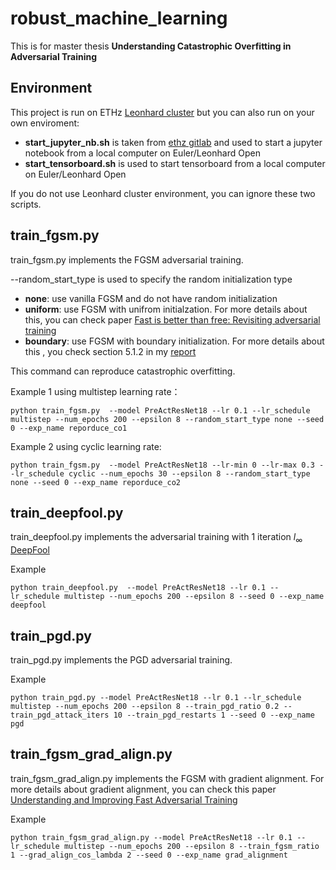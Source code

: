 # robust_machine_learning

This is for master thesis **Understanding Catastrophic Overfitting in Adversarial Training**

## Environment

This project is run on ETHz [Leonhard cluster](https://scicomp.ethz.ch/wiki/Leonhard) but you can also run on your own enviroment:
* **start_jupyter_nb.sh** is taken from [ethz gitlab](https://gitlab.ethz.ch/sfux/Jupyter-on-Euler-or-Leonhard-Open) and used to start a jupyter notebook from a local computer on Euler/Leonhard Open 
* **start_tensorboard.sh** is used to start tensorboard from a local computer on Euler/Leonhard Open

If you do not use Leonhard cluster environment, you can ignore these two scripts.

## train_fgsm.py
train_fgsm.py implements the FGSM adversarial training.

--random_start_type is used to specify the random initialization type
* **none**: use vanilla FGSM and do not have random initialization
* **uniform**: use FGSM with unifrom initialzation. For more details about this, you can check paper [Fast is better than free: Revisiting adversarial training]( https://arxiv.org/abs/2001.03994)
* **boundary**: use FGSM with boundary initialization. For more details about this , you check section 5.1.2 in my [report](https://github.com/kangpl/robust_machine_learning/blob/master/report/Master%20Thesis_Understanding%20Catastrophic%20Overfitting%20in%20Adversarial%20Training_Peilin%20Kang.pdf)

This command can reproduce catastrophic overfitting.

Example 1 using multistep learning rate：
```
python train_fgsm.py  --model PreActResNet18 --lr 0.1 --lr_schedule multistep --num_epochs 200 --epsilon 8 --random_start_type none --seed 0 --exp_name reporduce_co1
```

Example 2 using cyclic learning rate:
```
python train_fgsm.py  --model PreActResNet18 --lr-min 0 --lr-max 0.3 --lr_schedule cyclic --num_epochs 30 --epsilon 8 --random_start_type none --seed 0 --exp_name reporduce_co2
```

## train_deepfool.py
train_deepfool.py implements the adversarial training with 1 iteration $l_{\infty}$ [DeepFool](https://arxiv.org/abs/1511.04599)

Example
```
python train_deepfool.py  --model PreActResNet18 --lr 0.1 --lr_schedule multistep --num_epochs 200 --epsilon 8 --seed 0 --exp_name deepfool
```

## train_pgd.py
train_pgd.py implements the PGD adversarial training.

Example
```
python train_pgd.py --model PreActResNet18 --lr 0.1 --lr_schedule multistep --num_epochs 200 --epsilon 8 --train_pgd_ratio 0.2 --train_pgd_attack_iters 10 --train_pgd_restarts 1 --seed 0 --exp_name pgd
```

## train_fgsm_grad_align.py
train_fgsm_grad_align.py implements the FGSM with gradient alignment. For more details about gradient alignment, you can check this paper [Understanding and Improving Fast Adversarial Training](https://arxiv.org/abs/2007.02617)

Example
```
python train_fgsm_grad_align.py --model PreActResNet18 --lr 0.1 --lr_schedule multistep --num_epochs 200 --epsilon 8 --train_fgsm_ratio 1 --grad_align_cos_lambda 2 --seed 0 --exp_name grad_alignment
```
